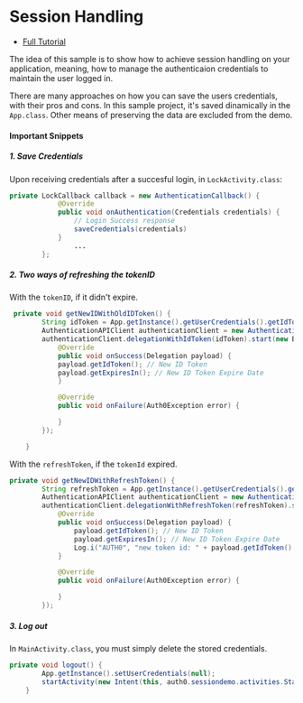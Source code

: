 # Session Handling 

- [Full Tutorial](https://auth0.com/docs/quickstart/native/ios-swift/03-session-handling)

The idea of this sample is to show how to achieve session handling on your application, meaning, how to manage the authenticaion credentials to maintain the user logged in.

There are many approaches on how you can save the users credentials, with their pros and cons. In this sample project, it's saved dinamically in the `App.class`. Other means of preserving the data are excluded from the demo.

#### Important Snippets

##### 1. Save Credentials

Upon receiving credentials after a succesful login, in `LockActivity.class`:

```java
private LockCallback callback = new AuthenticationCallback() {
            @Override
            public void onAuthentication(Credentials credentials) {
				// Login Success response
				saveCredentials(credentials)
            }
				...
        };
```


##### 2. Two ways of refreshing the tokenID

With the `tokenID`, if it didn't expire.


```java
 private void getNewIDWithOldIDToken() {
        String idToken = App.getInstance().getUserCredentials().getIdToken();
        AuthenticationAPIClient authenticationClient = new AuthenticationAPIClient(new Auth0(getString(R.string.auth0_client_id), getString(R.string.auth0_domain)));
        authenticationClient.delegationWithIdToken(idToken).start(new BaseCallback<Delegation>() {
            @Override
            public void onSuccess(Delegation payload) {
            payload.getIdToken(); // New ID Token
            payload.getExpiresIn(); // New ID Token Expire Date
            }

            @Override
            public void onFailure(Auth0Exception error) {

            }
        });

    }
```

With the `refreshToken`, if the `tokenId` expired.


```java
private void getNewIDWithRefreshToken() {
        String refreshToken = App.getInstance().getUserCredentials().getRefreshToken();
        AuthenticationAPIClient authenticationClient = new AuthenticationAPIClient(new Auth0(getString(R.string.auth0_client_id), getString(R.string.auth0_domain)));
        authenticationClient.delegationWithRefreshToken(refreshToken).start(new BaseCallback<Delegation>() {
            @Override
            public void onSuccess(Delegation payload) {
                payload.getIdToken(); // New ID Token
                payload.getExpiresIn(); // New ID Token Expire Date
                Log.i("AUTH0", "new token id: " + payload.getIdToken().toString());
            }

            @Override
            public void onFailure(Auth0Exception error) {

            }
        });
```

##### 3. Log out

In `MainActivity.class`, you must simply delete the stored credentials.

```java
private void logout() {
        App.getInstance().setUserCredentials(null);
        startActivity(new Intent(this, auth0.sessiondemo.activities.StartActivity.class));
    }
```